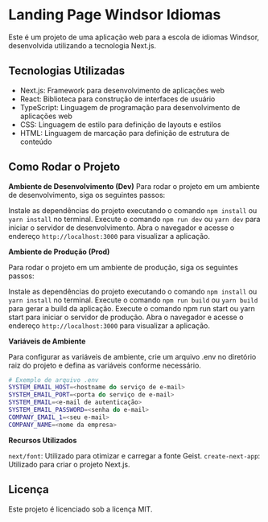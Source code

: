 # Landing Page Windsor Idiomas

Este é um projeto de uma aplicação web para a escola de idiomas Windsor, desenvolvida utilizando a tecnologia Next.js.

## Tecnologias Utilizadas
- Next.js: Framework para desenvolvimento de aplicações web
- React: Biblioteca para construção de interfaces de usuário
- TypeScript: Linguagem de programação para desenvolvimento de aplicações web
- CSS: Linguagem de estilo para definição de layouts e estilos
- HTML: Linguagem de marcação para definição de estrutura de conteúdo

## Como Rodar o Projeto


**Ambiente de Desenvolvimento (Dev)**
Para rodar o projeto em um ambiente de desenvolvimento, siga os seguintes passos:

Instale as dependências do projeto executando o comando `npm install` ou `yarn install` no terminal.
Execute o comando `npm run dev` ou `yarn dev` para iniciar o servidor de desenvolvimento.
Abra o navegador e acesse o endereço `http://localhost:3000` para visualizar a aplicação.

**Ambiente de Produção (Prod)**

Para rodar o projeto em um ambiente de produção, siga os seguintes passos:

Instale as dependências do projeto executando o comando `npm install` ou `yarn install` no terminal.
Execute o comando `npm run build` ou `yarn build` para gerar a build da aplicação.
Execute o comando npm run start ou yarn start para iniciar o servidor de produção.
Abra o navegador e acesse o endereço `http://localhost:3000` para visualizar a aplicação.

**Variáveis de Ambiente**

Para configurar as variáveis de ambiente, crie um arquivo .env no diretório raiz do projeto e defina as variáveis conforme necessário.

```bash
# Exemplo de arquivo .env
SYSTEM_EMAIL_HOST=<hostname do serviço de e-mail>
SYSTEM_EMAIL_PORT=<porta do serviço de e-mail>
SYSTEM_EMAIL=<e-mail de autenticação>
SYSTEM_EMAIL_PASSWORD=<senha do e-mail>
COMPANY_EMAIL_1=<seu e-mail>
COMPANY_NAME=<nome da empresa>
```

**Recursos Utilizados**

`next/font`: Utilizado para otimizar e carregar a fonte Geist.
`create-next-app`: Utilizado para criar o projeto Next.js.

## Licença

Este projeto é licenciado sob a licença MIT.
